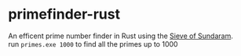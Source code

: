 # primefinder-rust
An efficent prime number finder in Rust using the [Sieve of Sundaram](https://wikipedia.org/wiki/Sieve_of_Sundaram). \
run `primes.exe 1000` to find all the primes up to 1000

